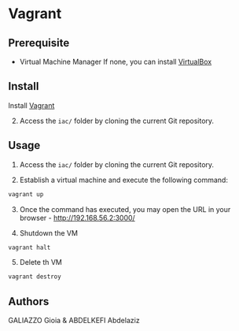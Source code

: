 # Vagrant

## Prerequisite

- Virtual Machine Manager
If none, you can install [VirtualBox](https://www.virtualbox.org/wiki/Downloads)

## Install

Install [Vagrant](https://www.vagrantup.com/downloads.html)

2. Access the `iac/` folder by cloning the current Git repository.

## Usage

1. Access the `iac/` folder by cloning the current Git repository.

2. Establish a virtual machine and execute the following command:
```sh
vagrant up
```

3. Once the command has executed, you may open the URL in your browser - http://192.168.56.2:3000/

4. Shutdown the VM
```sh
vagrant halt
```

5. Delete th VM
```sh
vagrant destroy
```

## Authors
GALIAZZO Gioia & ABDELKEFI Abdelaziz